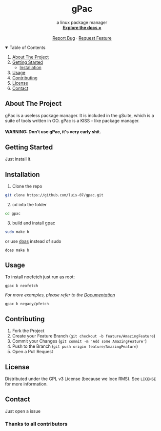 


<br />
<p align="center">

  <h1 align="center">gPac</h1>

  <p align="center">
    a linux package manager
    <br />
    <a href="https://github.com/luis-07/gpac/wiki"><strong>Explore the docs »</strong></a>
    <br />
    <br />
    <a href="https://github.com/luis-07/gpac/issues">Report Bug</a>
    ·
    <a href="https://github.com/luis-07/gpac/issues">Request Feature</a>
  </p>
</p>



<!-- TABLE OF CONTENTS -->
<details open="open">
  <summary>Table of Contents</summary>
  <ol>
    <li>
      <a href="#about-the-project">About The Project</a>
      <ul>
      </ul>
    </li>
    <li>
      <a href="#getting-started">Getting Started</a>
      <ul>
      <li><a href="#installation">Installation</a></li>
      </ul>
    </li>
    <li><a href="#usage">Usage</a></li>
    <li><a href="#contributing">Contributing</a></li>
    <li><a href="#license">License</a></li>
    <li><a href="#contact">Contact</a></li>
  </ol>
</details>



<!-- ABOUT THE PROJECT -->
## About The Project
gPac is a useless package manager. 
It is included in the gSuite, which is a suite of tools written in GO.
gPac is a KISS - like package manager. 
#### WARNING: Don't use gPac, it's very early shit.



<!-- GETTING STARTED -->
## Getting Started

Just install it.


## Installation
1. Clone the repo
```sh
git clone https://github.com/luis-07/gpac.git
```
2. cd into the folder
```sh
cd gpac
```
3. build and install gpac
```sh
sudo make b
```
or use [doas](https://github.com/slicer69/doas) instead of sudo 
```
doas make b
```


<!-- USAGE EXAMPLES -->
## Usage

To install noefetch just run as root:
```
gpac b neofetch
```
_For more examples, please refer to the [Documentation](https://github.com/luis-07/gpac/wiki)_
```
gpac b negacy/pfetch
```




<!-- CONTRIBUTING -->
## Contributing

1. Fork the Project
2. Create your Feature Branch (`git checkout -b feature/AmazingFeature`)
3. Commit your Changes (`git commit -m 'Add some AmazingFeature'`)
4. Push to the Branch (`git push origin feature/AmazingFeature`)
5. Open a Pull Request



<!-- LICENSE -->
## License

Distributed under the GPL v3 License (because we loce RMS). See `LICENSE` for more information.



<!-- CONTACT -->
## Contact

Just open a issue
### Thanks to all contributors
